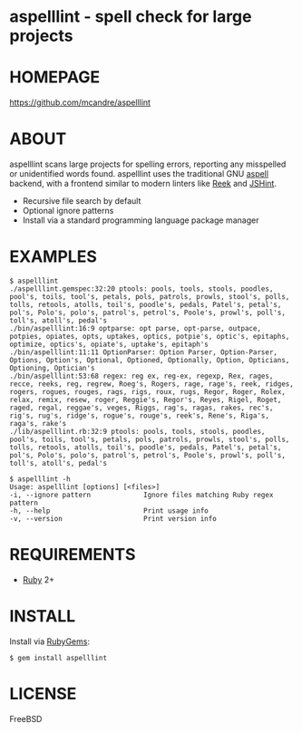 # aspelllint - spell check for large projects

# HOMEPAGE

https://github.com/mcandre/aspelllint

# ABOUT

aspelllint scans large projects for spelling errors, reporting any misspelled or unidentified words found. aspelllint uses the traditional GNU [aspell](http://aspell.net/) backend, with a frontend similar to modern linters like [Reek](https://github.com/troessner/reek/wiki) and [JSHint](http://jshint.com/).

* Recursive file search by default
* Optional ignore patterns
* Install via a standard programming language package manager

# EXAMPLES

```
$ aspelllint
./aspelllint.gemspec:32:20 ptools: pools, tools, stools, poodles, pool's, toils, tool's, petals, pols, patrols, prowls, stool's, polls, tolls, retools, atolls, toil's, poodle's, pedals, Patel's, petal's, pol's, Polo's, polo's, patrol's, petrol's, Poole's, prowl's, poll's, toll's, atoll's, pedal's
./bin/aspelllint:16:9 optparse: opt parse, opt-parse, outpace, potpies, opiates, opts, uptakes, optics, potpie's, optic's, epitaphs, optimize, optics's, opiate's, uptake's, epitaph's
./bin/aspelllint:11:11 OptionParser: Option Parser, Option-Parser, Options, Option's, Optional, Optioned, Optionally, Option, Opticians, Optioning, Optician's
./bin/aspelllint:53:68 regex: reg ex, reg-ex, regexp, Rex, rages, recce, reeks, reg, regrew, Roeg's, Rogers, rage, rage's, reek, ridges, rogers, rogues, rouges, rags, rigs, roux, rugs, Regor, Roger, Rolex, relax, remix, resew, roger, Reggie's, Regor's, Reyes, Rigel, Roget, raged, regal, reggae's, veges, Riggs, rag's, ragas, rakes, rec's, rig's, rug's, ridge's, rogue's, rouge's, reek's, Rene's, Riga's, raga's, rake's
./lib/aspelllint.rb:32:9 ptools: pools, tools, stools, poodles, pool's, toils, tool's, petals, pols, patrols, prowls, stool's, polls, tolls, retools, atolls, toil's, poodle's, pedals, Patel's, petal's, pol's, Polo's, polo's, patrol's, petrol's, Poole's, prowl's, poll's, toll's, atoll's, pedal's

$ aspelllint -h
Usage: aspelllint [options] [<files>]
-i, --ignore pattern             Ignore files matching Ruby regex pattern
-h, --help                       Print usage info
-v, --version                    Print version info
```

# REQUIREMENTS

* [Ruby](https://www.ruby-lang.org/) 2+

# INSTALL

Install via [RubyGems](http://rubygems.org/):

```
$ gem install aspelllint
```

# LICENSE

FreeBSD
